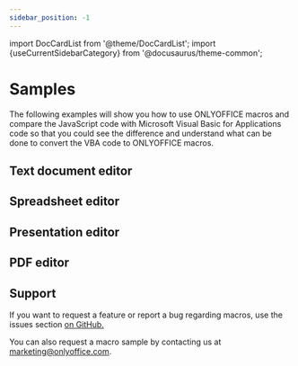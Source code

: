 ```yaml
---
sidebar_position: -1
---
```


import DocCardList from '@theme/DocCardList';
import {useCurrentSidebarCategory} from '@docusaurus/theme-common';

# Samples

The following examples will show you how to use ONLYOFFICE macros and compare the JavaScript code with Microsoft Visual Basic for Applications code so that you could see the difference and understand what can be done to convert the VBA code to ONLYOFFICE macros.

## Text document editor

<DocCardList items={[...[...useCurrentSidebarCategory().items[0].items]]} />

## Spreadsheet editor

<DocCardList items={[...[...useCurrentSidebarCategory().items[1].items]]} />

## Presentation editor

<DocCardList items={[...[...useCurrentSidebarCategory().items[2].items]]} />

## PDF editor

<DocCardList items={[...[...useCurrentSidebarCategory().items[3].items]]} />

## Support

If you want to request a feature or report a bug regarding macros, use the issues section [on GitHub.](https://github.com/ONLYOFFICE/plugin-macros/issues)

You can also request a macro sample by contacting us at [marketing@onlyoffice.com](mailto:marketing@onlyoffice.com).
